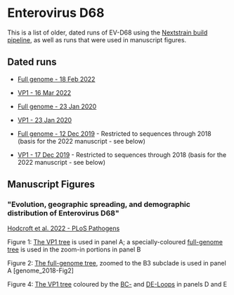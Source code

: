 # Enterovirus D68

This is a list of older, dated runs of EV-D68 using the [Nextstrain build pipeline](), as well as runs that were used in manuscript figures.

## Dated runs

- [Full genome - 18 Feb 2022](https://nextstrain.org/community/enterovirus-phylo/evd68-archive/genome/2022-02-18)
- [VP1 - 16 Mar 2022](https://nextstrain.org/community/enterovirus-phylo/evd68-archive/vp1/2022-03-16)

- [Full genome - 23 Jan 2020](https://nextstrain.org/community/enterovirus-phylo/evd68-archive/genome/2020-01-23)
- [VP1 - 23 Jan 2020](https://nextstrain.org/community/enterovirus-phylo/evd68-archive/vp1/2020-01-23)

- [Full genome - 12 Dec 2019](https://nextstrain.org/community/enterovirus-phylo/evd68-archive/genome/2019-12-12) - Restricted to sequences through 2018 (basis for the 2022 manuscript - see below)
- [VP1 - 17 Dec 2019](https://nextstrain.org/community/enterovirus-phylo/evd68-archive/vp1/2019-12-17) - Restricted to sequences through 2018 (basis for the 2022 manuscript - see below)

## Manuscript Figures

### "Evolution, geographic spreading, and demographic distribution of Enterovirus D68"
[Hodcroft et al. 2022 - PLoS Pathogens](https://doi.org/10.1371/journal.ppat.1010515)

Figure 1: [The VP1 tree](https://nextstrain.org/community/enterovirus-phylo/evd68-archive/vp1/2018-Fig1-4) is used in panel A; a specially-coloured [full-genome tree](https://nextstrain.org/community/enterovirus-phylo/evd68-archive/genome/2018-Fig1) is used in the zoom-in portions in panel B

Figure 2: [The full-genome tree](https://nextstrain.org/community/enterovirus-phylo/evd68-archive/genome/2018-Fig2), zoomed to the B3 subclade is used in panel A  [genome_2018-Fig2]

Figure 4: [The VP1 tree](https://nextstrain.org/community/enterovirus-phylo/evd68-archive/vp1/2018-Fig1-4) coloured by the [BC-](https://nextstrain.org/community/enterovirus-phylo/evd68-archive/vp1/2018-Fig1-4?c=BC) and [DE-Loops](https://nextstrain.org/community/enterovirus-phylo/evd68-archive/vp1/2018-Fig1-4?c=DE) in panels D and E


